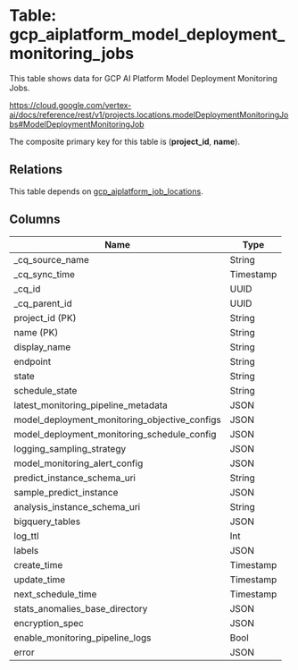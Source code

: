 # Table: gcp_aiplatform_model_deployment_monitoring_jobs

This table shows data for GCP AI Platform Model Deployment Monitoring Jobs.

https://cloud.google.com/vertex-ai/docs/reference/rest/v1/projects.locations.modelDeploymentMonitoringJobs#ModelDeploymentMonitoringJob

The composite primary key for this table is (**project_id**, **name**).

## Relations

This table depends on [gcp_aiplatform_job_locations](gcp_aiplatform_job_locations).

## Columns

| Name          | Type          |
| ------------- | ------------- |
|_cq_source_name|String|
|_cq_sync_time|Timestamp|
|_cq_id|UUID|
|_cq_parent_id|UUID|
|project_id (PK)|String|
|name (PK)|String|
|display_name|String|
|endpoint|String|
|state|String|
|schedule_state|String|
|latest_monitoring_pipeline_metadata|JSON|
|model_deployment_monitoring_objective_configs|JSON|
|model_deployment_monitoring_schedule_config|JSON|
|logging_sampling_strategy|JSON|
|model_monitoring_alert_config|JSON|
|predict_instance_schema_uri|String|
|sample_predict_instance|JSON|
|analysis_instance_schema_uri|String|
|bigquery_tables|JSON|
|log_ttl|Int|
|labels|JSON|
|create_time|Timestamp|
|update_time|Timestamp|
|next_schedule_time|Timestamp|
|stats_anomalies_base_directory|JSON|
|encryption_spec|JSON|
|enable_monitoring_pipeline_logs|Bool|
|error|JSON|